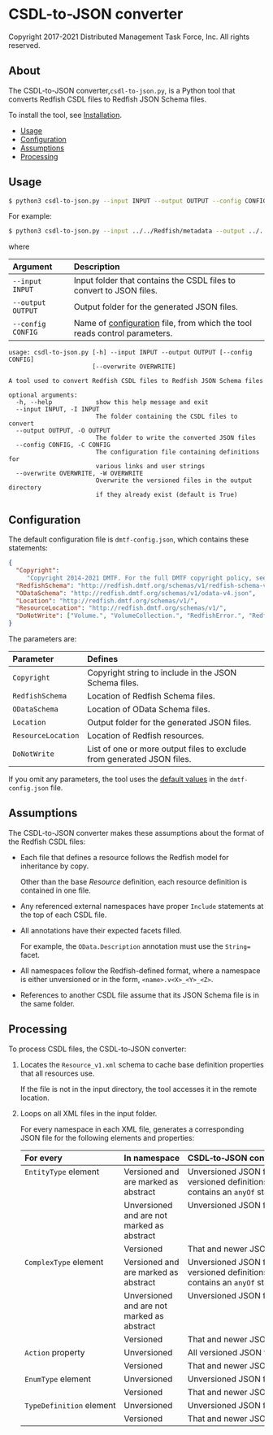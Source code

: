 # CSDL-to-JSON converter

Copyright 2017-2021 Distributed Management Task Force, Inc. All rights reserved.

## About

The CSDL-to-JSON converter,`csdl-to-json.py`, is a Python tool that converts Redfish CSDL files to Redfish JSON Schema files.

To install the tool, see [Installation](https://github.com/DMTF/Redfish-Tools#installation "https://github.com/DMTF/Redfish-Tools#installation").

* [Usage](#usage)
* [Configuration](#configuration)
* [Assumptions](#assumptions)
* [Processing](#processing)

## Usage

```bash
$ python3 csdl-to-json.py --input INPUT --output OUTPUT --config CONFIG
```

For example:

```bash
$ python3 csdl-to-json.py --input ../../Redfish/metadata --output ../../Redfish/json-schema/ --config dmtf-config.json
```

where

| Argument           | Description                                                   | 
| :----------------- | :------------------------------------------------------------ |
| `--input INPUT`    | Input folder that contains the CSDL files to convert to JSON files. |
| `--output OUTPUT`  | Output folder for the generated JSON files.                         |
| `--config CONFIG`  | Name of [configuration](#configuration) file, from which the tool reads control parameters. |


```text
usage: csdl-to-json.py [-h] --input INPUT --output OUTPUT [--config CONFIG]
                       [--overwrite OVERWRITE]

A tool used to convert Redfish CSDL files to Redfish JSON Schema files

optional arguments:
  -h, --help            show this help message and exit
  --input INPUT, -I INPUT
                        The folder containing the CSDL files to convert
  --output OUTPUT, -O OUTPUT
                        The folder to write the converted JSON files
  --config CONFIG, -C CONFIG
                        The configuration file containing definitions for
                        various links and user strings
  --overwrite OVERWRITE, -W OVERWRITE
                        Overwrite the versioned files in the output directory
                        if they already exist (default is True)
```

## Configuration

The default configuration file is `dmtf-config.json`, which contains these statements:

<a id="default-values"></a>
```json
{
  "Copyright": 
     "Copyright 2014-2021 DMTF. For the full DMTF copyright policy, see http://www.dmtf.org/about/policies/copyright",
  "RedfishSchema": "http://redfish.dmtf.org/schemas/v1/redfish-schema-v1.json",
  "ODataSchema": "http://redfish.dmtf.org/schemas/v1/odata-v4.json",
  "Location": "http://redfish.dmtf.org/schemas/v1/",
  "ResourceLocation": "http://redfish.dmtf.org/schemas/v1/",
  "DoNotWrite": ["Volume.", "VolumeCollection.", "RedfishError.", "RedfishExtensions.", "Validation."]
}
```

The parameters are:

| Parameter          | Defines                                                                | 
| :----------------- | :--------------------------------------------------------------------- |
| `Copyright`        | Copyright string to include in the JSON Schema files.                  |
| `RedfishSchema`    | Location of Redfish Schema files.                                      |
| `ODataSchema`      | Location of OData Schema files.                                        |
| `Location`         | Output folder for the generated JSON files.                            |
| `ResourceLocation` | Location of Redfish resources.                                         |
| `DoNotWrite`       | List of one or more output files to exclude from generated JSON files. |

If you omit any parameters, the tool uses the [default values](#default-values) in the `dmtf-config.json` file.

## Assumptions

The CSDL-to-JSON converter makes these assumptions about the format of the Redfish CSDL files:

* Each file that defines a resource follows the Redfish model for inheritance by copy.

    Other than the base *Resource* definition, each resource definition is contained in one file.
* Any referenced external namespaces have proper `Include` statements at the top of each CSDL file.
* All annotations have their expected facets filled.

    For example, the `OData.Description` annotation must use the `String=` facet.
* All namespaces follow the Redfish-defined format, where a namespace is either unversioned or in the form, `<name>.v<X>_<Y>_<Z>`.
* References to another CSDL file assume that its JSON Schema file is in the same folder.

## Processing

To process CSDL files, the CSDL-to-JSON converter:

1. Locates the `Resource_v1.xml` schema to cache base definition properties that all resources use.

    If the file is not in the input directory, the tool accesses it in the remote location.
1. Loops on all XML files in the input folder.

    For every namespace in each XML file, generates a corresponding JSON file for the following elements and properties:

    <table>
      <thead>
        <tr>
          <th align="left" valign="top">For&nbsp;every</th>
          <th align="left" valign="top">In&nbsp;namespace</th>
          <th align="left" valign="top">CSDL&#8209;to&#8209;JSON&nbsp;converter&nbsp;converts&nbsp;XML&nbsp;to</th>
        </tr>
      </thead>
      <tbody>
        <tr>
          <td align="left" valign="top" rowspan="3"><code>EntityType</code> element</td>
          <td align="left" valign="top">Versioned and are marked as abstract</td>
          <td align="left" valign="top">Unversioned JSON file that points to all versioned definitions with definition that contains an <code>anyOf</code> statement.</td>
        </tr>
        <tr>
          <td align="left" valign="top">Unversioned and are not marked as abstract</td>
          <td align="left" valign="top">Unversioned JSON file.</td>
        </tr>
        <tr>
          <td align="left" valign="top">Versioned</td>
          <td align="left" valign="top">That and newer JSON file versions.</td>
        </tr>
        <tr>
          <td align="left" valign="top" rowspan="3"><code>ComplexType</code> element</td>
          <td align="left" valign="top">Versioned and are marked as abstract</td>
          <td align="left" valign="top">Unversioned JSON file that points to all versioned definitions with definition that contains an <code>anyOf</code> statement.</td>
        </tr>
        <tr>
          <td align="left" valign="top">Unversioned and are not marked as abstract</td>
          <td align="left" valign="top">Unversioned JSON file.</td>
        </tr>
        <tr>
          <td align="left" valign="top">Versioned</td>
          <td align="left" valign="top">That and newer JSON file versions.</td>
        </tr>
        <tr>
          <td align="left" valign="top" rowspan="2"><code>Action</code> property</td>
          <td align="left" valign="top">Unversioned</td>
          <td align="left" valign="top">All versioned JSON files.</td>
        </tr>
        <tr>
          <td align="left" valign="top">Versioned</td>
          <td align="left" valign="top">That and newer JSON file versions.</td>
        </tr>
        <tr>
          <td align="left" valign="top" rowspan="2"><code>EnumType</code> element</td>
          <td align="left" valign="top">Unversioned</td>
          <td align="left" valign="top">Unversioned JSON file.</td>
        </tr>
        <tr>
          <td align="left" valign="top">Versioned</td>
          <td align="left" valign="top">That and newer JSON file versions.</td>
        </tr>
        <tr>
          <td align="left" valign="top" rowspan="2"><code>TypeDefinition</code>&nbsp;element</td>
          <td align="left" valign="top">Unversioned</td>
          <td align="left" valign="top">Unversioned JSON file.</td>
        </tr>
        <tr>
          <td align="left" valign="top">Versioned</td>
          <td align="left" valign="top">That and newer JSON file versions.</td>
        </tr>
      </tbody>
    </table>
